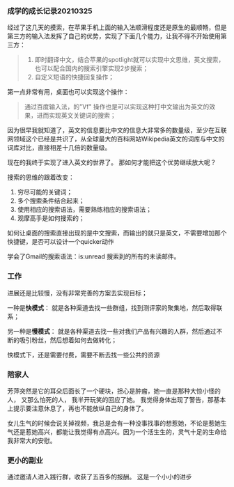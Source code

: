 ### 成学的成长记录20210325

经过了这几天的摸索，在苹果手机上面的输入法顺滑程度还是原生的最顺畅，但是第三方的输入法发挥了自己的优势，实现了下面几个能力，让我不得不开始使用第三方：

> 1. 即时翻译中文，结合苹果的spotlight就可以实现中文思维，英文搜索，也可以配合国内的搜索引擎实现2步搜索；
> 2. 自定义短语的快捷回复操作；

第一点非常有用，桌面也可以实现这个操作：

> 通过百度输入法，的"Vf" 操作也是可以实现这种打中文输出为英文的效果，进而实现英文关键词的搜索；

因为很早我就知道了，英文的信息要比中文的信息大非常多的数量级，至少在互联网领域这个已经是共识了，从全球最大的百科网站Wikipedia英文的词库与中文的词库对比，直接相差十几倍的数量级。

现在的我终于实现了进入英文的世界了。 那如何才能把这个优势继续放大呢？

搜索的思维的跟着改变：

1. 穷尽可能的关键词；
2. 多个搜索条件结合起来；
3. 使用相应的搜索语法，需要熟练相应的搜索语法；
4. 观摩高手是如何搜索的；

如何让桌面的搜索直接出现的是中文搜索，而输出的就只是英文，不需要增加那个快捷键，是否可以设计一个quicker动作

学会了Gmail的搜索语法：is:unread 搜索到的所有的未读邮件。

### 工作

进展还是比较慢，没有非常完善的方案去实现目标；

一种是**快模式**： 就是各种渠道去找一些群组，找到测评家的聚集地，然后取得联系；

另一种是**慢模式**： 就是各种渠道去找一些对我们产品有兴趣的人群，然后通过不断的吸引粉丝，然后想着如何去做转化；

快模式下，还是需要付费，需要不断去找一些公共的资源

### 陪家人

芳萍突然是它的耳朵后面长了一个硬块，担心是肿瘤，她一直是那种大惊小怪的人， 又那么怕死的人， 我半开玩笑的回应了她。 我觉得身体出现了警告，那基本上提示要注意休息了，再也不能放纵自己的身体了。

女儿生气的时候会说关掉视频，我总是会有一种没事找事的想惹她，不论是惹她生气还是惹她高兴，都能让我觉得有点高兴。因为一个活生生的，灵气十足的生命给我非常大的安慰。

### 更小的副业

通过邀请人进入践行群，收获了五百多的报酬。 这是一个小小的进步